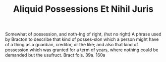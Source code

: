 ---
title: Aliquid Possessions Et Nihil Juris
permalink: "/definitions/aliquid-possessions-et-nihil-juris.html"
body: Somewhat of possession, and noth-lng of right, (hut no right) A phrase used
  by Bracton to describe that kind of posses-slon which a person might have of a thing
  as a guardian, creditor, or the like; and also that kind of possession which was
  granted for a term of years, where nothing could be demanded but the usufruct. Bract
  fols. 39a. 160a
published_at: '2018-07-07'
layout: post
---